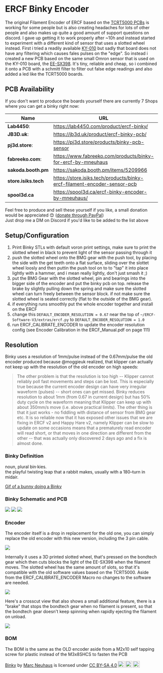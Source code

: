 # ERCF Binky Encoder

The original Filament Encoder of ERCF based on the [TCRT5000 PCBs](Images/TCRT5000.jpg) is working for some people but is also creating headaches for lots of other people and also makes up quite a good amount of support questions on discord.
I gave up getting it to work properly after ~10h and instead started to experiment with a different kind of sensor that uses a slotted wheel instead.
First i tried a readily available [KY-010](https://www.google.com/search?q=ky-010) but sadly that board does not have any
filtering which causes fales pulses on the "edge".
So instead i created a new PCB based on the same small Omron sensor that is used on the KY-010 board, the [EE-SX398](https://omronfs.omron.com/en_US/ecb/products/pdf/en-ee_sx398_498.pdf).
It's tiny, reliable and cheap, so i combined it onto a PCB with a schmitt filter to filter out false edge readings and also added a led like the TCRT5000 boards.

## PCB Availability

If you don't want to produce the boards yourself there are currently 7 Shops where you can get a binky right now:

| Name                 | URL                                                                        | Ships to  | 
| -------------------- | -------------------------------------------------------------------------- | --------- |
| **Lab4450**:         | https://lab4450.com/product/ercf-binky/                                    | Europe    |
| **JB3D.uk**:         | https://jb3d.uk/product/ercf-binky-pcb/                                    | Worldwide |
| **pj3d.store**:      | https://pj3d.store/products/binky-pcb-sensor                               | Worldwide |
| **fabreeko.com**:    | https://www.fabreeko.com/products/binky-for-ercf-by-mneuhaus               | Worldwide |
| **sakoda.booth.pm**  | https://sakoda.booth.pm/items/5209966                                      | Japan     |
| **store.isiks.tech** | https://store.isiks.tech/products/binky-ercf-filament-encoder-sensor-pcb   | US/Canada |
| **spool3d.ca**       | https://spool3d.ca/ercf-binky-encoder-by-mneuhaus/                         | Canada    |

Feel free to produce and sell these yourself if you like, a small donation would be appreciated 😊  ([donate through PayPal](https://www.paypal.com/donate/?hosted_button_id=5Y3M77S3U3EEW))<br />
Just drop me a DM on Discord if you'd like to be added to the list above

## Setup/Configuration

1. Print Binky STLs with default voron print settings, make sure to print the slotted wheel in black to prevent light of the sensor passing through it
2. push the slotted wheel onto the BMG gear with the push tool, by placing the side with the get teeth onto a flat surface, sliding over the slottet wheel loosly and then puttin the push tool on to to "tap" it into place lightly with a hammer, and i mean really lightly, don't just smash it ;)
3. put the BMG Gear with the slotted wheel, pin and bearings into the bigger side of the encoder and put the binky pcb on top. release the brake by slightly pulling down the spring and make sure the slotted wheel can turn freely between the sensor block. if not make sure the slotted wheel is seated correctly (flat to the outside of the BMG gear).
4. if everything runs smoothly put the whole encoder together and install on the ERCF
5. change this `DEFAULT_ENCODER_RESOLUTION = 0.67` near the top of `~/ERCF-Software-V3/extras/ercf.py` to `DEFAULT_ENCODER_RESOLUTION = 1.0`
6. run ERCF_CALIBRATE_ENCODER to update the encoder resolution config (see Encoder Calibration in the ERCF_Manual.pdf on page 111)

## Resolution

Binky uses a resolution of 1mm/pulse instead of the 0.67mm/pulse the old encoder produced because @moggieuk realized, that klipper can actually not keep up with the resolution of the old encoder on high speeds: 

> The other problem is that the resolution is too high -- Klipper cannot reliably poll fast movements and steps can be lost.  This is especially true because the current encoder design can have very irregular waveform (pulses) -- short ones can get missed.  Binky reduces resolution to about 1mm (from 0.67 in current design) but has 50% duty cycle on the waveform meaning that Klipper can keep up with about 350mm/s move (i.e. above practical limits).  The other thing is that it just works - no fiddling with distance of sensor from BMG gear etc. 
> It is so reliable now that it has exposed other issues that we are fixing in ERCF v2 and Happy Hare v2, namely Klipper can be slow to update on some occasions means that a prematurely read encoder will read short, or that moves in one direction are different from the other -- that was actually only discovered 2 days ago and a fix is almost done.

### Binky Definition

noun, plural bin·kies.<br />
the playful twisting leap that a rabbit makes, usually with a 180–turn in midair.

[Gif of a bunny doing a Binky](https://i.gifer.com/origin/eb/eb16649d507bedd98d8b4ef09b3748fc.gif)

### Binky Schematic and PCB

![](Images/BinkySchematic.png)
![](Images/BinkyPcbTop.png)
![](Images/BinkyPcbBottom.png)

### Encoder

The encoder itself is a drop in replacement for the old one, you can simply replace the old encoder with this new version, including the 3 pin cable.

![](Images/MainView.png)

Internally it uses a 3D printed slotted wheel, that's pressed on the bondtech gear which then cuts blocks the light of the EE-SX398 when the filament moves.
The slotted wheel has the same amount of slots, so that it's compatible with the old software values based on the TCRT5000.
Aside from the ERCF_CALIBRATE_ENCODER Macro no changes to the software are needed.

![](Images/InternalView1.png)

Here's a crosscut view that also shows a small additional feature, there is a "brake" that stops the bondtech gear when no filament is present, so that the bondtech gear doesn't keep spinning when rapidly ejecting the filament on unload.

![](Images/Crosscut1.png)

### BOM

The BOM is the same as the OLD encoder aside from a M2x10 self tapping screw for plastic instead of the M3x8SHCS to fasten the PCB


<p xmlns:cc="http://creativecommons.org/ns#" xmlns:dct="http://purl.org/dc/terms/"><a property="dct:title" rel="cc:attributionURL" href="https://github.com/mneuhaus/EnragedRabbitProject/blob/main/usermods/Binky/Readme.md">Binky</a> by <a rel="cc:attributionURL dct:creator" property="cc:attributionName" href="https://github.com/mneuhaus">Marc Neuhaus</a> is licensed under <a href="http://creativecommons.org/licenses/by-sa/4.0/?ref=chooser-v1" target="_blank" rel="license noopener noreferrer" style="display:inline-block;">CC BY-SA 4.0<img style="height:22px!important;margin-left:3px;vertical-align:text-bottom;" src="https://mirrors.creativecommons.org/presskit/icons/cc.svg?ref=chooser-v1"><img style="height:22px!important;margin-left:3px;vertical-align:text-bottom;" src="https://mirrors.creativecommons.org/presskit/icons/by.svg?ref=chooser-v1"><img style="height:22px!important;margin-left:3px;vertical-align:text-bottom;" src="https://mirrors.creativecommons.org/presskit/icons/sa.svg?ref=chooser-v1"></a></p>
